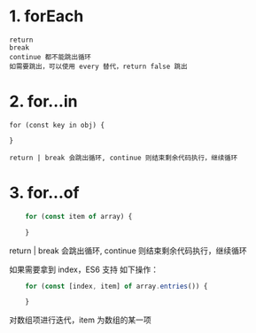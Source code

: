 
# 1. forEach
    return 
    break
    continue 都不能跳出循环
    如需要跳出，可以使用 every 替代，return false 跳出

# 2. for...in

    for (const key in obj) {

    }

    return | break 会跳出循环, continue 则结束剩余代码执行，继续循环

# 3. for...of
    
```js
	for (const item of array) {

	}
```

return | break 会跳出循环, continue 则结束剩余代码执行，继续循环

如果需要拿到 index，ES6 支持 如下操作：

```js
	for (const [index, item] of array.entries()) {

	}
```
  对数组项进行迭代，item 为数组的某一项

